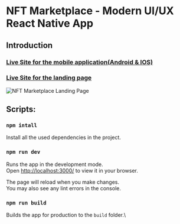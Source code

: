 # NFT Marketplace - Modern UI/UX React Native App

## Introduction

### [Live Site for the mobile application(Android & IOS)](https://expo.dev/@majd-sufian/pronef?serviceType=classic&distribution=expo-go)

### [Live Site for the landing page](https://nft-markeplace.netlify.app/)

![NFT Marketplace Landing Page](https://i.ibb.co/X5kYdvB/image.png)

## Scripts:

### `npm intall`

Install all the used dependencies in the project.

### `npm run dev`

Runs the app in the development mode.\
Open [http://localhost:3000/](http://localhost:3000/) to view it in your browser.

The page will reload when you make changes.\
You may also see any lint errors in the console.

### `npm run build`

Builds the app for production to the `build` folder.\
